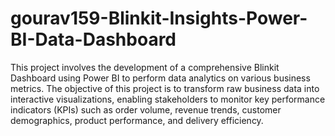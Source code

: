 # gourav159-Blinkit-Insights-Power-BI-Data-Dashboard
This project involves the development of a comprehensive Blinkit Dashboard
using Power BI to perform data analytics on various business metrics.
The objective of this project is to transform raw business data into interactive
visualizations, enabling stakeholders to monitor key performance indicators
(KPIs) such as order volume, revenue trends, customer demographics,
product performance, and delivery efficiency.
